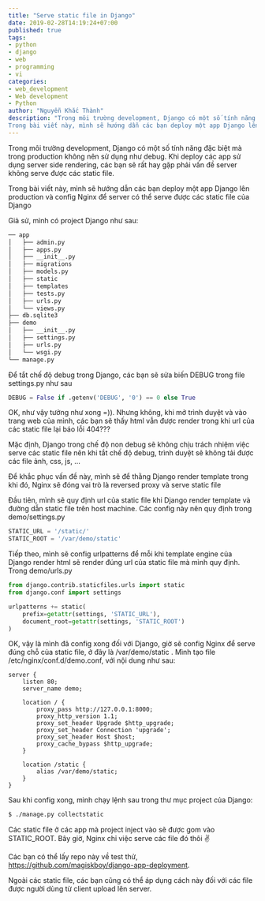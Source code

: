 ```yaml
---
title: "Serve static file in Django"
date: 2019-02-28T14:19:24+07:00
published: true
tags:
- python
- django
- web
- programming
- vi
categories:
- web_development
- Web development
- Python
author: "Nguyễn Khắc Thành"
description: "Trong môi trường development, Django có một số tính năng đặc biệt mà trong production không nên sử dụng như debug. Khi deploy các app sử dụng server side rendering, các bạn sẽ rất hay gặp phải vấn đề server không serve được các static file.
Trong bài viết này, mình sẽ hướng dẫn các bạn deploy một app Django lên production và config Nginx để server có thể serve được các static file của Django"
---
```


Trong môi trường development, Django có một số tính năng đặc biệt mà trong production không nên sử dụng như debug. Khi deploy các app sử dụng server side rendering, các bạn sẽ rất hay gặp phải vấn đề server không serve được các static file.

Trong bài viết này, mình sẽ hướng dẫn các bạn deploy một app Django lên production và config Nginx để server có thể serve được các static file của Django

<!--more-->

Giả sử, mình có project Django như sau:


```sh
── app
│   ├── admin.py
│   ├── apps.py
│   ├── __init__.py
│   ├── migrations
│   ├── models.py
│   ├── static
│   ├── templates
│   ├── tests.py
│   ├── urls.py
│   └── views.py
├── db.sqlite3
├── demo
│   ├── __init__.py
│   ├── settings.py
│   ├── urls.py
│   └── wsgi.py
└── manage.py
```

Để tắt chế độ debug trong Django, các bạn sẽ sửa biến DEBUG trong file settings.py như sau

```python
DEBUG = False if .getenv('DEBUG', '0') == 0 else True
```

OK, như vậy tưởng như xong =)). Nhưng không, khi mở trình duyệt và vào trang web của mình, các bạn sẽ thấy html vẫn được render trong khi url của các static file lại báo lỗi 404???

Mặc định, Django trong chế độ non debug sẽ không chịu trách nhiệm việc serve các static file nên khi tắt chế độ debug, trình duyệt sẽ không tải được các file ảnh, css, js, …

Để khắc phục vấn đề này, mình sẽ để thằng Django render template trong khi đó, Nginx sẽ đóng vai trò là reversed proxy và serve static file

Đầu tiên, mình sẽ quy định url của static file khi Django render template và đường dẫn static file trên host machine. Các config này nên quy định trong demo/settings.py

```python
STATIC_URL = '/static/'
STATIC_ROOT = '/var/demo/static'
```

Tiếp theo, mình sẽ config urlpatterns để mỗi khi template engine của Django render html sẽ render đúng url của static file mà mình quy định. Trong demo/urls.py

```python
from django.contrib.staticfiles.urls import static
from django.conf import settings

urlpatterns += static(
    prefix=getattr(settings, 'STATIC_URL'),
    document_root=getattr(settings, 'STATIC_ROOT')
)
```

OK, vậy là mình đã config xong đối với Django, giờ sẽ config Nginx để serve đúng chỗ của static file, ở đây là /var/demo/static . Mình tạo file /etc/nginx/conf.d/demo.conf, với nội dung như sau:

```nginx
server {
    listen 80;
    server_name demo;

    location / {
        proxy_pass http://127.0.0.1:8000;
        proxy_http_version 1.1;
        proxy_set_header Upgrade $http_upgrade;
        proxy_set_header Connection 'upgrade';
        proxy_set_header Host $host;
        proxy_cache_bypass $http_upgrade;
    }

    location /static {
        alias /var/demo/static;
    }
}
```

Sau khi config xong, mình chạy lệnh sau trong thư mục project của Django:

```sh
$ ./manage.py collectstatic
```

Các static file ở các app mà project inject vào sẽ được gom vào STATIC_ROOT. Bây giờ, Nginx chỉ việc serve các file đó thôi ✌️

Các bạn có thể lấy repo này về test thử, https://github.com/magiskboy/django-app-deployment.

Ngoài các static file, các bạn cũng có thể áp dụng cách này đối với các file được người dùng từ client upload lên server.
